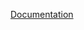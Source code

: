 [Documentation](https://docs.fluxninja.com/reference/blueprints/load-scheduling/average-latency.md)
